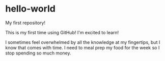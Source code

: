 # hello-world
My first repository!

This is my first time using GitHub! I'm excited to learn!

I sometimes feel overwhelmed by all the knowledge at my fingertips, but I know that comes with time.
I need to meal prep my food for the week so I stop spending so much money.
